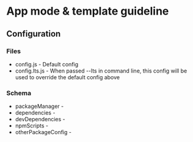# App mode & template guideline

## Configuration

### Files
* config.js - Default config
* config.lts.js - When passed --lts in command line, this config will be used to override the default config above

### Schema

* packageManager - 
* dependencies - 
* devDependencies -
* npmScripts - 
* otherPackageConfig - 


